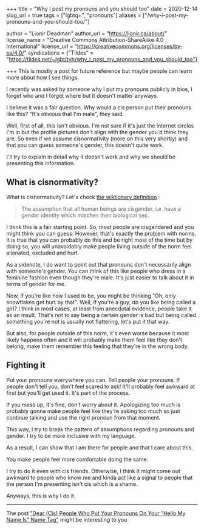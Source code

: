 +++
title = "Why I post my pronouns and you should too"
date = 2020-12-14
slug_url = true
tags = ["lgbtq+", "pronouns"]
aliases = ["/why-i-post-my-pronouns-and-you-should-too/"]

author = "Lionir Deadman"
author_url = "https://lionir.ca/about/"
license_name = "Creative Commons Attribution-ShareAlike 4.0 International"
license_url = "https://creativecommons.org/licenses/by-sa/4.0/"
syndications = {"Tildes" = "https://tildes.net/~lgbt/tyh/why_i_post_my_pronouns_and_you_should_too"}

+++
This is mostly a post for future reference but maybe people can learn more about how I see things.
<!--more-->
I recently was asked by someone why I put my pronouns publicly in bios, I forget who and I forget where but it doesn't matter anyways.

I believe it was a fair question. Why would a cis person put their pronouns like this? "It's obvious that I'm male", they said.

Well, first of all, this isn't obvious. I'm not sure if it's just the internet circles I'm in but the profile pictures don't align with the gender you'd think they are. So even if we assume cisnormativity (more on this very shortly) and that you can guess someone's gender, this doesn't quite work.

I'll try to explain in detail why it doesn't work and why we should be presenting this information.

## What is cisnormativity?

What is cisnormativity? Let's check [the wiktionary definition](https://en.wiktionary.org/wiki/cisnormativity) :

> The assumption that all human beings are cisgender, i.e. have a gender identity which matches their biological sex.

I think this is a fair starting point. So, most people are cisgendered and you might think you can guess. However, that's exactly the problem with norms. It is true that you can probably do this and be right most of the time but by doing so, you will unavoidably make people living outside of the norm feel alienated, excluded and hurt.

As a sidenote, I do want to point out that pronouns don't necessarily align with someone's gender. You can think of this like people who dress in a feminine fashion even though they're male. It's just easier to talk about it in terms of gender for me.

Now, if you're like how I used to be, you might be thinking "Oh, only snowflakes get hurt by that". Well, if you're a guy, do you like being called a girl? I think in most cases, at least from anecdotal evidence, people take it as an insult. That's not to say being a certain gender is bad but being called something you're not is usually not flattering, let's put it that way.

But also, for people outside of this norm, it's even worse because it most likely happens often and it will probably make them feel like they don't belong, make them remember this feeling that they're in the wrong body.

## Fighting it

Put your pronouns everywhere you can. Tell people your pronouns. If people don't tell you, don't feel scared to ask! It'll probably feel awkward at first but you'll get used it. It's part of the process.

If you mess up, it's fine, don't worry about it. Apologizing too much is probably gonna make people feel like they're asking too much so just continue talking and use the right pronoun from that moment.

This way, I try to break the pattern of assumptions regarding pronouns and gender. I try to be more inclusive with my language.

As a result, I can show that I am there for people and that I care about this.

You make people feel more comfortable doing the same.

I try to do it even with cis friends. Otherwise, I think it might come out awkward to people who know me and kinda act like a signal to people that the person I'm presenting isn't cis which is a shame.

Anyways, this is why I do it.

---

The post ["Dear (Cis) People Who Put Your Pronouns On Your “Hello My Name Is” Name Tag"](https://sugarbutch.net/2019/04/dear-cis-people/) might be interesting to you
